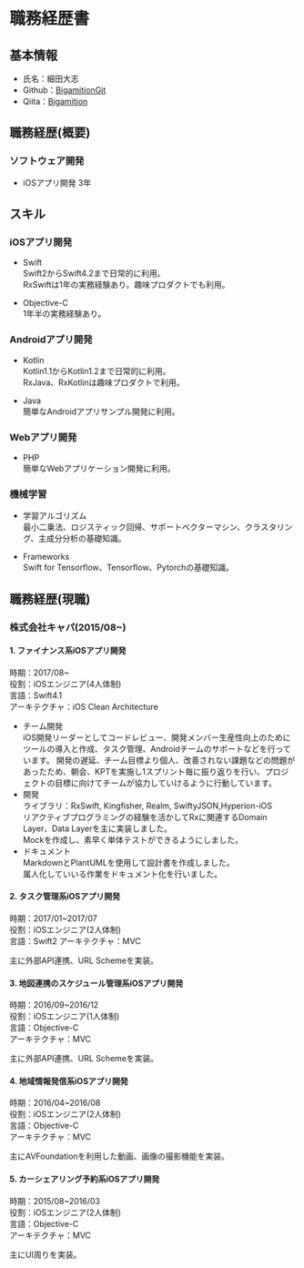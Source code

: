 # 職務経歴書

## 基本情報

- 氏名：細田大志
- Github：[BigamitionGit](https://github.com/BigamitionGit)  
- Qiita：[Bigamition](https://qiita.com/Bigamition)

## 職務経歴(概要)

### ソフトウェア開発
- iOSアプリ開発 3年

## スキル

### iOSアプリ開発

- Swift  
Swift2からSwift4.2まで日常的に利用。  
RxSwiftは1年の実務経験あり。趣味プロダクトでも利用。  

- Objective-C  
1年半の実務経験あり。

### Androidアプリ開発

- Kotlin  
Kotlin1.1からKotlin1.2まで日常的に利用。  
RxJava、RxKotlinは趣味プロダクトで利用。  

- Java  
簡単なAndroidアプリサンプル開発に利用。  

### Webアプリ開発  

- PHP  
簡単なWebアプリケーション開発に利用。

### 機械学習  

- 学習アルゴリズム  
最小二乗法、ロジスティック回帰、サポートベクターマシン、クラスタリング、主成分分析の基礎知識。  

- Frameworks  
Swift for Tensorflow、Tensorflow、Pytorchの基礎知識。  

## 職務経歴(現職)
### 株式会社キャパ(2015/08~)

#### 1. ファイナンス系iOSアプリ開発
時期：2017/08~  
役割：iOSエンジニア(4人体制)  
言語：Swift4.1  
アーキテクチャ：iOS Clean Architecture  

- チーム開発  
  iOS開発リーダーとしてコードレビュー、開発メンバー生産性向上のためにツールの導入と作成、タスク管理、Androidチームのサポートなどを行っています。
  開発の遅延、チーム目標より個人、改善されない課題などの問題があったため、朝会、KPTを実施し1スプリント毎に振り返りを行い、プロジェクトの目標に向けてチームが協力していけるように行動しています。
- 開発  
  ライブラリ：RxSwift, Kingfisher, Realm, SwiftyJSON,Hyperion-iOS  
  リアクティブプログラミングの経験を活かしてRxに関連するDomain Layer、Data Layerを主に実装しました。  
  Mockを作成し、素早く単体テストができるようにしました。  
- ドキュメント  
  MarkdownとPlantUMLを使用して設計書を作成しました。  
  属人化していいる作業をドキュメント化を行いました。

#### 2. タスク管理系iOSアプリ開発
時期：2017/01~2017/07  
役割：iOSエンジニア(2人体制)  
言語：Swift2
アーキテクチャ：MVC

主に外部API連携、URL Schemeを実装。  

#### 3. 地図連携のスケジュール管理系iOSアプリ開発
時期：2016/09~2016/12  
役割：iOSエンジニア(1人体制)  
言語：Objective-C  
アーキテクチャ：MVC

主に外部API連携、URL Schemeを実装。

#### 4. 地域情報発信系iOSアプリ開発
時期：2016/04~2016/08  
役割：iOSエンジニア(2人体制)  
言語：Objective-C  
アーキテクチャ：MVC  

主にAVFoundationを利用した動画、画像の撮影機能を実装。

#### 5. カーシェアリング予約系iOSアプリ開発
時期：2015/08~2016/03  
役割：iOSエンジニア(2人体制)  
言語：Objective-C  
アーキテクチャ：MVC  

主にUI周りを実装。  
